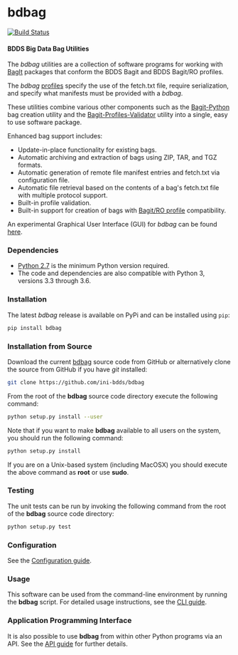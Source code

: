 # bdbag
[![Build Status](https://travis-ci.org/ini-bdds/bdbag.svg)](https://travis-ci.org/ini-bdds/bdbag)

#### BDDS Big Data Bag Utilities

The *bdbag* utilities are a collection of software programs for working with
[BagIt](https://datatracker.ietf.org/doc/draft-kunze-bagit/) packages that conform the BDDS Bagit and BDDS Bagit/RO profiles.

The *bdbag* [profiles](https://github.com/ini-bdds/bdbag/tree/master/profiles) specify the use of the fetch.txt file, require serialization, and specify what manifests must be provided with a *bdbag*.

These utilities combine various other components such as the
[Bagit-Python](https://github.com/LibraryOfCongress/bagit-python) bag creation utility and the
[Bagit-Profiles-Validator](https://github.com/ruebot/bagit-profiles)
utility into a single, easy to use software package.

Enhanced bag support includes:

* Update-in-place functionality for existing bags.
* Automatic archiving and extraction of bags using ZIP, TAR, and TGZ formats.
* Automatic generation of remote file manifest entries and fetch.txt via configuration file.
* Automatic file retrieval based on the contents of a bag's fetch.txt file with multiple protocol support.
* Built-in profile validation.
* Built-in support for creation of bags with [Bagit/RO profile](https://github.com/ResearchObject/bagit-ro) compatibility.

An experimental Graphical User Interface (GUI) for *bdbag* can be found [here](https://github.com/ini-bdds/bdbag_gui).

### Dependencies

* [Python 2.7](https://www.python.org/downloads/release/python-2711/) is the minimum Python version required.
* The code and dependencies are also compatible with Python 3, versions 3.3 through 3.6.

### Installation
The latest *bdbag* release is available on PyPi and can be installed using `pip`:

```sh
pip install bdbag
```

### Installation from Source
Download the current [bdbag](https://github.com/ini-bdds/bdbag/archive/master.zip) source code from GitHub or
alternatively clone the source from GitHub if you have *git* installed:

```sh
git clone https://github.com/ini-bdds/bdbag
```
From the root of the **bdbag** source code directory execute the following command:
```sh
python setup.py install --user
```

Note that if you want to make **bdbag** available to all users on the system, you should run the following command:
```sh
python setup.py install
```
If you are on a Unix-based system (including MacOSX) you should execute the above command as **root** or use **sudo**.

### Testing
The unit tests can be run by invoking the following command from the root of the **bdbag** source code directory:
```sh
python setup.py test
```

### Configuration

See the [Configuration guide](./doc/config.md).

### Usage

This software can be used from the command-line environment by running the **bdbag** script.  For detailed usage
instructions, see the [CLI guide](./doc/cli.md).

### Application Programming Interface

It is also possible to use **bdbag** from within other Python programs via an API.
See the [API guide](./doc/api.md) for further details.

